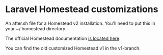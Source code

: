 # Laravel Homestead customizations

An after.sh file for a Homestead v2 installation. You'll need to put this in your ~/.homestead directory

The official Homestead documentation [is located here](http://laravel.com/docs/homestead?version=4.2).


You can find the old customized Homestead v1 in the v1-branch.

